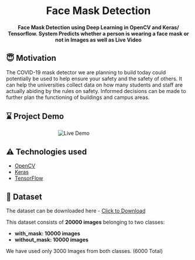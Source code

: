 <h1 align="center">Face Mask Detection</h1>

<div align= "center">
  <h4>Face Mask Detection using Deep Learning in OpenCV and Keras/ Tensorflow. System Predicts whether a person is wearing a face mask or not in Images as well as Live Video</h4>
</div>



## :innocent: Motivation
The COVID-19 mask detector we are planning to build today could potentially be used to help ensure your safety and the safety of others. It can help the universities collect data on how many students and staff are actually abiding by the rules on safety. Informed decisions can be made to further plan the functioning of buildings and campus areas.



## :hourglass: Project Demo

&nbsp;&nbsp;&nbsp;&nbsp;&nbsp;&nbsp;&nbsp;&nbsp;&nbsp;&nbsp;&nbsp;&nbsp;&nbsp;&nbsp;&nbsp;&nbsp;&nbsp;&nbsp;&nbsp;&nbsp;&nbsp;&nbsp;&nbsp;&nbsp;&nbsp;&nbsp;&nbsp;&nbsp;&nbsp;&nbsp;&nbsp;&nbsp;&nbsp;&nbsp;&nbsp;
![Live Demo](https://github.com/shubhamgandhi6396/ITCS-6156-Machine-Learning-Project-Group-11/blob/patch-1/Demo.gif)


## :warning: Technologies used

- [OpenCV](https://opencv.org/)
- [Keras](https://keras.io/)
- [TensorFlow](https://www.tensorflow.org/)


## :file_folder: Dataset
The dataset can be downloaded here - [Click to Download](https://www.kaggle.com/prasoonkottarathil/face-mask-lite-dataset)

This dataset consists of __20000 images__ belonging to two classes:
*	__with_mask: 10000 images__
*	__without_mask: 10000 images__

We have used only 3000 Images from both classes. (6000 Total)

